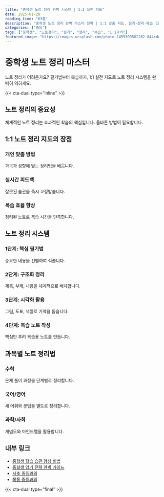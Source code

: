 ```yaml
---
title: "중학생 노트 정리 완벽 시스템 | 1:1 실전 지도"
date: 2025-01-28
reading_time: "63줄"
description: "중학생 노트 정리 완벽 마스터 전략 | 1:1 맞춤 지도, 필기·정리·복습 [2025년]"
categories: ["중등"]
tags: ["중학생", "노트정리", "필기", "정리", "복습", "1:1과외"]
featured_image: "https://images.unsplash.com/photo-1455390582262-044cdead277a?w=1200&h=630&fit=crop"
---
```


# 중학생 노트 정리 마스터

노트 정리가 어려운가요? 필기법부터 복습까지, 1:1 실전 지도로 노트 정리 시스템을 완벽히 익히세요.

{{< cta-dual type="inline" >}}

## 노트 정리의 중요성

체계적인 노트 정리는 효과적인 학습의 핵심입니다. 올바른 방법이 필요합니다.

## 1:1 노트 정리 지도의 장점

### 개인 맞춤 방법
과목과 성향에 맞는 정리법을 배웁니다.

### 실시간 피드백
잘못된 습관을 즉시 교정받습니다.

### 복습 효율 향상
정리된 노트로 복습 시간을 단축합니다.

## 노트 정리 시스템

### 1단계: 핵심 필기법
중요한 내용을 선별하여 적습니다.

### 2단계: 구조화 정리
제목, 부제, 내용을 체계적으로 배치합니다.

### 3단계: 시각화 활용
그림, 도표, 색깔로 기억을 돕습니다.

### 4단계: 복습 노트 작성
핵심만 추려 복습용 노트를 만듭니다.

## 과목별 노트 정리법

### 수학
문제 풀이 과정을 단계별로 정리합니다.

### 국어/영어
새 어휘와 문법을 별도로 정리합니다.

### 과학/사회
개념도와 마인드맵을 활용합니다.

## 내부 링크
- [중학생 학습 습관 형성 비법](../../middle/middle-study-habits/)
- [중학생 암기 전략 완벽 가이드](../../middle/middle-memorization/)
- [서초 중등과외](../../local/seocho-middle/)
- [목동 중등과외](../../local/mokdong-middle/)

{{< cta-dual type="final" >}}
